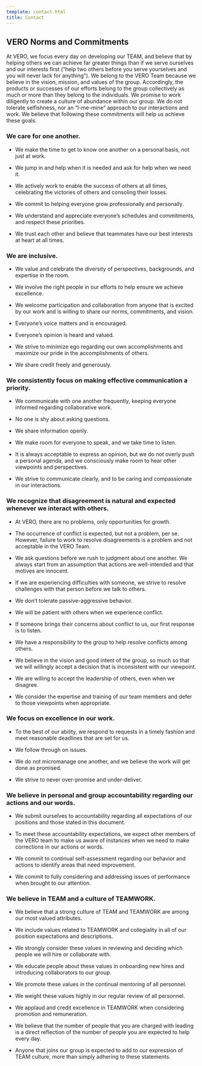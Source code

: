 ```yaml
---
template: contact.html
title: Contact
---
```


## VERO Norms and Commitments

At VERO, we focus every day on developing our TEAM, and believe that by helping others we can achieve far greater things than if we serve ourselves and our interests first (“help two others before you serve yourselves and you will never lack for anything”). We belong to the VERO Team because we believe in the vision, mission, and values of the group. Accordingly, the products or successes of our efforts belong to the group collectively as much or more than they belong to the individuals. We promise to work diligently to create a culture of abundance within our group. We do not tolerate selfishness, nor an “I-me-mine” approach to our interactions and work. We believe that following these commitments will help us achieve these goals.

### **We care for one another.**

  * We make the time to get to know one another on a personal basis, not just at work.

  * We jump in and help when it is needed and ask for help when we need it.

  * We actively work to enable the success of others at all times, celebrating the victories of others and consoling their losses.

  * We commit to helping everyone grow professionally and personally.

  * We understand and appreciate everyone’s schedules and commitments, and respect these priorities.

  * We trust each other and believe that teammates have our best interests at heart at all times.

### **We are inclusive.**

  * We value and celebrate the diversity of perspectives, backgrounds, and expertise in the room.

  * We involve the right people in our efforts to help ensure we achieve excellence.

  * We welcome participation and collaboration from anyone that is excited by our work and is willing to share our norms, commitments, and vision.

  * Everyone’s voice matters and is encouraged.

  * Everyone’s opinion is heard and valued.

  * We strive to minimize ego regarding our own accomplishments and maximize our pride in the accomplishments of others.

  * We share credit freely and generously.

### **We consistently focus on making effective communication a priority.**

  * We communicate with one another frequently, keeping everyone informed regarding collaborative work.

  * No one is shy about asking questions.

  * We share information openly.

  * We make room for everyone to speak, and we take time to listen.

  * It is always acceptable to express an opinion, but we do not overly push a personal agenda, and we consciously make room to hear other viewpoints and perspectives.

  * We strive to communicate clearly, and to be caring and compassionate in our interactions.

### **We recognize that disagreement is natural and expected whenever we interact with others.**

  * At VERO, there are no problems, only opportunities for growth.

  * The occurrence of conflict is expected, but not a problem, per se. However, failure to work to resolve disagreements is a problem and not acceptable in the VERO Team.

  * We ask questions before we rush to judgment about one another. We always start from an assumption that actions are well-intended and that motives are innocent.

  * If we are experiencing difficulties with someone, we strive to resolve challenges with that person before we talk to others.

  * We don’t tolerate passive-aggressive behavior.

  * We will be patient with others when we experience conflict.

  * If someone brings their concerns about conflict to us, our first response is to listen.

  * We have a responsibility to the group to help resolve conflicts among others.

  * We believe in the vision and good intent of the group, so much so that we will willingly accept a decision that is inconsistent with our viewpoint.

  * We are willing to accept the leadership of others, even when we disagree.

  * We consider the expertise and training of our team members and defer to those viewpoints when appropriate.

### **We focus on excellence in our work.**

  * To the best of our ability, we respond to requests in a timely fashion and meet reasonable deadlines that are set for us.

  * We follow through on issues.

  * We do not micromanage one another, and we believe the work will get done as promised.

  * We strive to never over-promise and under-deliver.

### **We believe in personal and group accountability regarding our actions and our words.**

  * We submit ourselves to accountability regarding all expectations of our positions and those stated in this document.

  * To meet these accountability expectations, we expect other members of the VERO team to make us aware of instances when we need to make corrections in our actions or words.

  * We commit to continual self-assessment regarding our behavior and actions to identify areas that need improvement.

  * We commit to fully considering and addressing issues of performance when brought to our attention.

### **We believe in TEAM and a culture of TEAMWORK.**

  * We believe that a strong culture of TEAM and TEAMWORK are among our most valued attributes.

  * We include values related to TEAMWORK and collegiality in all of our position expectations and descriptions.

  * We strongly consider these values in reviewing and deciding which people we will hire or collaborate with.

  * We educate people about these values in onboarding new hires and introducing collaborators to our group.

  * We promote these values in the continual mentoring of all personnel.

  * We weight these values highly in our regular review of all personnel.

  * We applaud and credit excellence in TEAMWORK when considering promotion and remuneration.

  * We believe that the number of people that you are charged with leading is a direct reflection of the number of people you are expected to help every day.

  * Anyone that joins our group is expected to add to our expression of TEAM culture, more than simply adhering to these statements.

